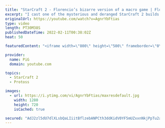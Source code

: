 ```yaml
---
title: "StarCraft 2 - Florencio’s bizarre version of a macro game | Florencio Files #256"
excerpt: "I cast one of the mysterious and deranged StarCraft 2 builds of the one and only, Florencio, the dude that invented the Protoss proxy nexus recall rush. In this game, Daddy Zerg tries a ravager contain... but forgets that there's such a thing as a Florencio Expand!  🧜Florencio Files Playlist: https://www.youtube.com/playlist?list=PLFUDU8AOevUfznFLMRCxI0ez9HZTyL6Tk"
originalUrl: https://youtube.com/watch?v=AgnrYbFtias
type: video
length: PT30M38S
publishedDateTime: 2022-02-11T00:38:02Z
heat: 50

featuredContent: "<iframe width=\"800\" height=\"500\" frameborder=\"0\" src=\"https://www.youtube.com/embed/AgnrYbFtias\" allow=\"accelerometer; autoplay; encrypted-media; gyroscope; picture-in-picture\" allowfullscreen></iframe>"

provider:
  name: PiG
  domain: youtube.com

topics:
  - StarCraft 2
  - Protoss

images:
  - url: https://i.ytimg.com/vi/AgnrYbFtias/maxresdefault.jpg
    width: 1280
    height: 720
    isCached: true

secured: "AdJ2zl5dU7dlXLsbQaLIiitBflzebANPCth3ddKidV0YF5mUZxxnNkjPpTu2a7nPU/wZkDIlLy7JYnmf5p3ugMU8LFmrqUHMkA/n16Auf7Cm6xTs20e+XNPSfcC8hU3ln7ozVnarRcKNnRTX64SZzLPt6ZnvGCQdgSi6zHB2b+5RDpNjHib4vJnG+92bjfeEzV3En5K3peg5h0/PdKiBKBlqbjEzQH8ey9Keu0+MJsFtKMKX9pTkNg5V2oxqfr+YxhSJl3H9eXYMNoC1Db4vU0Fx+XETYLyplFlNjUxTgj7Kv14evyleAQ3sq+Y2uAzAbQZ7Rh9T2cw4Gx2PP4v1op1p0Zib3HPxSYML7TfrLzQk4xp9miET5aJiilEtawnK4sUq9yu3BVhzVmBmnp8vjqe6/HFYkgEcPahm4Nbm8pM=;NWXOvmHnztJBlLSKiXnVEQ=="
---
```


